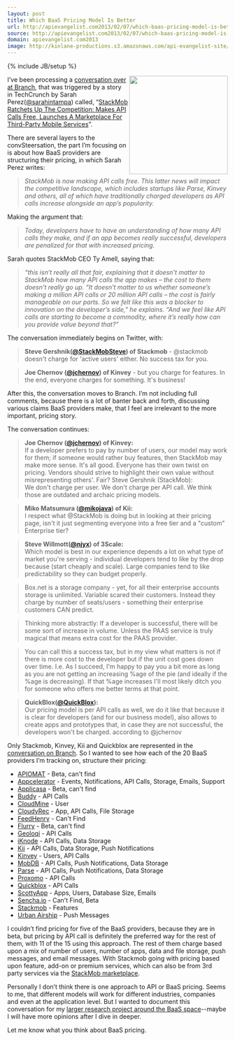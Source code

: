 ```yaml
---
layout: post
title: Which BaaS Pricing Model Is Better
url: http://apievangelist.com2013/02/07/which-baas-pricing-model-is-better/
source: http://apievangelist.com2013/02/07/which-baas-pricing-model-is-better/
domain: apievangelist.com2013
image: http://kinlane-productions.s3.amazonaws.com/api-evangelist-site/blog/baas-trends.png
---
```

{% include JB/setup %}<p>
     <img src="https://s3.amazonaws.com/kinlane-productions/api-evangelist/trends/baas-trends.png"  width="225" align="right" />
</p>
<p>
     I’ve been processing a <a href="http://branch.com/b/apicalls-successtax">conversation over at Branch</a>, that was triggered by a story in TechCrunch by Sarah Perez(<a href="https://twitter.com/sarahintampa">@sarahintampa</a>) called, “<a href="http://techcrunch.com/2012/11/13/stackmob-ratchets-up-the-competition-makes-api-calls-free-launches-a-marketplace-for-third-party-mobile-services/">StackMob Ratchets Up The Competition: Makes API Calls Free, Launches A Marketplace For Third-Party Mobile Services</a>”.
</p>
<p>
     There are several layers to the convSteersation, the part I’m focusing on is about how BaaS providers are structuring their pricing, in which Sarah Perez writes:
</p>
<blockquote>
     <em>StackMob is now making API calls free. This latter news will impact the competitive landscape, which includes startups like Parse, Kinvey and others, all of which have traditionally charged developers as API calls increase alongside an app’s popularity.</em>
</blockquote>
<p>
     Making the argument that:
</p>
<blockquote>
     <em>Today, developers have to have an understanding of how many API calls they make, and if an app becomes really successful, developers are penalized for that with increased pricing.</em>
</blockquote>
<p>
     Sarah quotes StackMob CEO Ty Amell, saying that:
</p>
<blockquote>
     <em>“this isn’t really all that fair, explaining that it doesn’t matter to StackMob how many API calls the app makes – the cost to them doesn’t really go up. “It doesn’t matter to us whether someone’s making a million API calls or 20 million API calls – the cost is fairly manageable on our parts. So we felt like this was a blocker to innovation on the developer’s side,” he explains. “And we feel like API calls are starting to become a commodity, where it’s really how can you provide value beyond that?”</em>
</blockquote>
<p>
     The conversation immediately begins on Twitter, with:
</p>
<blockquote>
     <strong>Steve Gershnik(<a href="https://twitter.com/StackMobSteve">@StackMobSteve</a>) of Stackmob</strong> - @stackmob doesn't charge for 'active users' either. No success tax for you.
</blockquote>
<blockquote>
     <strong>Joe Chernov (<a href="https://twitter.com/jchernov">@jchernov</a>) of Kinvey</strong> - but you charge for features. In the end, everyone charges for something. It's business!
</blockquote>
<p>
     After this, the conversation moves to Branch. I’m not including full comments, because there is a lot of banter back and forth, discussing various claims BaaS providers make, that I feel are irrelevant to the more important, pricing story.
</p>
<p>
     The conversation continues:
</p>
<blockquote>
     <strong><strong>Joe Chernov (<a href="https://twitter.com/jchernov">@jchernov</a>) of Kinvey</strong>:</strong><br />
     If a developer prefers to pay by number of users, our model may work for them; if someone would rather buy features, then StackMob may make more sense. It's all good. Everyone has their own twist on pricing. Vendors should strive to highlight their own value without misrepresenting others'. Fair? Steve Gershnik (StackMob):<br />
     We don't charge per user. We don't charge per API call. We think those are outdated and archaic pricing models.
</blockquote>
<blockquote>
     <strong>Miko Matsumura (<a href="https://twitter.com/mikojava">@mikojava</a>) of Kii:</strong><br />
     I respect what @StackMob is doing but in looking at their pricing page, isn't it just segmenting everyone into a free tier and a "custom" Enterprise tier?
</blockquote>
<blockquote>
     <strong>Steve Willmott(<a href="https://twitter.com/njyx">@njyx</a>) of 3Scale:</strong><br />
     Which model is best in our experience depends a lot on what type of market you're serving - individual developers tend to like by the drop because (start cheaply and scale). Large companies tend to like predictability so they can budget properly.
</blockquote>
<blockquote>
     Box.net is a storage company - yet, for all their enterprise accounts storage is unlimited. Variable scared their customers. Instead they charge by number of seats/users - something their enterprise customers CAN predict.
</blockquote>
<blockquote>
     Thinking more abstractly: If a developer is successful, there will be some sort of increase in volume. Unless the PAAS service is truly magical that means extra cost for the PAAS provider.
</blockquote>
<blockquote>
     You can call this a success tax, but in my view what matters is not if there is more cost to the developer but if the unit cost goes down over time. I.e. As I succeed, I'm happy to pay you a bit more as long as you are not getting an increasing %age of the pie (and ideally if the %age is decreasing). If that %age increases I'll most likely ditch you for someone who offers me better terms at that point.
</blockquote>
<blockquote>
     <strong>QuickBlox(<a href="https://twitter.com/QuickBlox">@QuickBlox</a>):</strong><br />
     Our pricing model is per API calls as well, we do it like that because it is clear for developers (and for our business model), also allows to create apps and prototypes that, in case they are not successful, the developers won't be charged. according to @jchernov
</blockquote>
<p>
     Only Stackmob, Kinvey, Kii and Quickblox are represented in the <a href="http://branch.com/b/apicalls-successtax">conversation on Branch</a>. So I wanted to see how each of the 20 BaaS providers I’m tracking on, structure their pricing:
</p>
<ul>
     <li>
          <a href="http://www.apiomat.com/" target="_blank">APIOMAT</a> - Beta, can't find
     </li>
     <li>
          <a href="http://www.appcelerator.com/plans-pricing/" target="_blank">Appcelerator</a> - Events, Notifications, API Calls, Storage, Emails, Support
     </li>
     <li>
          <a href="http://www.applicasa.com/" target="_blank">Applicasa</a> - Beta, can't find
     </li>
     <li>
          <a href="http://buddy.com/pricing/" target="_blank">Buddy</a> - API Calls
     </li>
     <li>
          <a href="https://cloudmine.me/pricing/signup" target="_blank">CloudMine</a> - User
     </li>
     <li>
          <a href="http://cloudyrec.com/welcome/pricing" target="_blank">CloudyRec</a> - App, API Calls, File Storage
     </li>
     <li>
          <a href="http://www.feedhenry.com/" target="_blank">FeedHenry</a> - Can't Find
     </li>
     <li>
          <a href="http://www.flurry.com/flurry-appCloud.html" target="_blank">Flurry</a> - Beta, can't find
     </li>
     <li>
          <a href="https://geoloqi.com/pricing" target="_blank">Geoloqi</a> - API Calls
     </li>
     <li>
          <a href="http://iknode.io/pricing/" target="_blank">iKnode</a> - API Calls, Data Storage
     </li>
     <li>
          <a href="http://www.kii.com/en/technology/Price" target="_blank">Kii</a> - API Calls, Data Storage, Push Notifications
     </li>
     <li>
          <a href="http://www.kinvey.com/pricing" target="_blank">Kinvey</a> - Users, API Calls
     </li>
     <li>
          <a href="https://www.mobdb.net/pricing" target="_blank">MobDB</a> - API Calls, Push Notifications, Data Storage
     </li>
     <li>
          <a href="https://parse.com/plans" target="_blank">Parse</a> - API Calls, Push Notifications, Data Storage
     </li>
     <li>
          <a href="http://www.proxomo.com/Pricing" target="_blank">Proxomo</a> - API Calls
     </li>
     <li>
          <a href="http://quickblox.com/pricing/" target="_blank">Quickblox</a> - API Calls
     </li>
     <li>
          <a href="http://scottyapp.com/pricing" target="_blank">ScottyApp</a> - Apps, Users, Database Size, Emails
     </li>
     <li>
          <a href="http://www.sencha.com/products/io/" target="_blank">Sencha.io</a> - Can't Find, Beta
     </li>
     <li>
          <a href="https://www.stackmob.com/pricing/" target="_blank">Stackmob</a> - Features
     </li>
     <li>
          <a href="https://go.urbanairship.com/accounts/register/" target="_blank">Urban Airship</a> - Push Messages
     </li>
</ul>
<p>
     I couldn’t find pricing for five of the BaaS providers, because they are in beta, but pricing by API call is definitely the preferred way for the rest of them, with 11 of the 15 using this approach. The rest of them charge based upon a mix of number of users, number of apps, data and file storage, push messages, and email messages. With Stackmob going with pricing based upon feature, add-on or premium services, which can also be from 3rd party services via the <a href="https://marketplace.stackmob.com/">StackMob marketplace</a>.
</p>
<p>
     Personally I don’t think there is one approach to API or BaaS pricing. Seems to me, that different models will work for different industries, companies and even at the application level. But I wanted to document this conversation for my <a href="/trends/baas.php">larger research project around the BaaS space</a>--maybe I will have more opinions after I dive in deeper.
</p>
<p>
     Let me know what you think about BaaS pricing.
</p>
